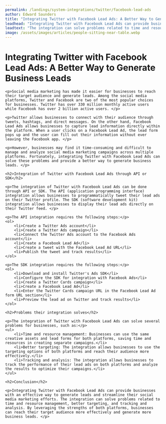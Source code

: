 ```yaml
---
permalink: /landings/system-integrations/twitter/facebook-lead-ads
author: Edward Saunders
title: "Integrating Twitter with Facebook Lead Ads: A Better Way to Generate Business Leads"
leadhead: "Integrating Twitter with Facebook Lead Ads can provide businesses with an effective way to generate leads and streamline their social media marketing efforts"
leadtext: "The integration can solve problems related to time and resource management, better targeting, and tracking and analysis. By leveraging the strengths of both platforms, businesses can reach their target audience more effectively and generate more business leads."
image: /assets/images/articles/people-sitting-near-table.webp
---
```

<div class="arttext">	<h1>Integrating Twitter with Facebook Lead Ads: A Better Way to Generate Business Leads</h1>

	<p>Social media marketing has made it easier for businesses to reach their target audience and generate leads. Among the social media platforms, Twitter and Facebook are two of the most popular choices for businesses. Twitter has over 330 million monthly active users while Facebook has over 2 billion active users. </p>

	<p>Twitter allows businesses to connect with their audience through tweets, hashtags, and direct messages. On the other hand, Facebook Lead Ads allows businesses to capture lead information directly within the platform. When a user clicks on a Facebook Lead Ad, the lead form pops up and the user can fill out their information without ever leaving the Facebook app. </p>

	<p>However, businesses may find it time-consuming and difficult to manage and analyze social media marketing campaigns across multiple platforms. Fortunately, integrating Twitter with Facebook Lead Ads can solve these problems and provide a better way to generate business leads. </p>

	<h2>Integration of Twitter with Facebook Lead Ads through API or SDK</h2>

	<p>The integration of Twitter with Facebook Lead Ads can be done through API or SDK. The API (application programming interface) integration allows businesses to programmatically tweet their lead ads on their Twitter profile. The SDK (software development kit) integration allows businesses to display their lead ads directly on their Twitter feed. </p>

	<p>The API integration requires the following steps:</p>
	<ol>
		<li>Create a Twitter Ads account</li>
		<li>Create a Twitter Ads campaign</li>
		<li>Connect the Twitter Ads account to the Facebook Ads account</li>
		<li>Create a Facebook Lead Ad</li>
		<li>Create a tweet with the Facebook Lead Ad URL</li>
		<li>Publish the tweet and track results</li>
	</ol>

	<p>The SDK integration requires the following steps:</p>
	<ol>
		<li>Download and install Twitter's Ads SDK</li>
		<li>Configure the SDK for integration with Facebook Ads</li>
		<li>Create a Twitter Cards campaign</li>
		<li>Create a Facebook Lead Ad</li>
		<li>Enter the Twitter Cards campaign URL in the Facebook Lead Ad form URL section</li>
		<li>Preview the lead ad on Twitter and track results</li>
	</ol>

	<h2>Problems their integration solves</h2>

	<p>The integration of Twitter with Facebook Lead Ads can solve several problems for businesses, such as:</p>
	<ul>
		<li>Time and resource management: Businesses can use the same creative assets and lead forms for both platforms, saving time and resources in creating separate campaigns.</li>
		<li>Better targeting: The integration allows businesses to use the targeting options of both platforms and reach their audience more effectively.</li>
		<li>Tracking and analysis: The integration allows businesses to track the performance of their lead ads on both platforms and analyze the results to optimize their campaigns.</li>
	</ul>

	<h2>Conclusion</h2>

	<p>Integrating Twitter with Facebook Lead Ads can provide businesses with an effective way to generate leads and streamline their social media marketing efforts. The integration can solve problems related to time and resource management, better targeting, and tracking and analysis. By leveraging the strengths of both platforms, businesses can reach their target audience more effectively and generate more business leads. </p>
</div>